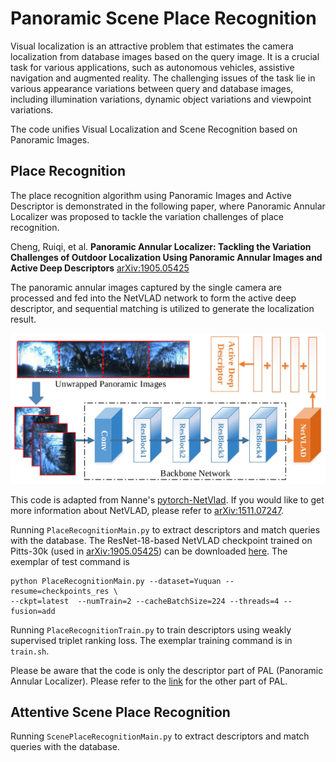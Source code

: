 # Panoramic Scene Place Recognition

Visual localization is an attractive problem that estimates the camera localization from database images based on the query image. It is a crucial task for various applications, such as autonomous vehicles, assistive navigation and augmented reality. The challenging issues of the task lie in various appearance variations between query and database images, including illumination variations, dynamic object variations and viewpoint variations.

The code unifies Visual Localization and Scene Recognition based on Panoramic Images.

## Place Recognition
The place recognition algorithm using Panoramic Images and Active Descriptor is demonstrated in the following paper, where Panoramic Annular Localizer was proposed to tackle the variation challenges of place recognition.

Cheng, Ruiqi, et al. **Panoramic Annular Localizer: Tackling the Variation Challenges of Outdoor Localization Using Panoramic Annular Images and Active Deep Descriptors** [arXiv:1905.05425](https://arxiv.org/abs/1905.05425) 

 The panoramic annular images captured by the single camera are processed and fed into the NetVLAD network to form the active deep descriptor, and sequential matching is utilized to generate the localization result.

![Place Recognition with Panoramic Images and Active Descriptors](PAL.jpg)

This code is adapted from Nanne's [pytorch-NetVlad](https://github.com/Nanne/pytorch-NetVlad). If you would like to get more information about NetVLAD, please refer to [arXiv:1511.07247](https://arxiv.org/abs/1511.07247).

Running `PlaceRecognitionMain.py` to extract descriptors and match queries with the database. The ResNet-18-based NetVLAD checkpoint trained on Pitts-30k (used in [arXiv:1905.05425](https://arxiv.org/abs/1905.05425)) can be downloaded [here](https://drive.google.com/open?id=1F6AZ6Z_5Qa5pxDX8T5hHWxMNRyxQ3O6I). The exemplar of test command is

```angular2
python PlaceRecognitionMain.py --dataset=Yuquan --resume=checkpoints_res \
--ckpt=latest  --numTrain=2 --cacheBatchSize=224 --threads=4 --fusion=add
```

Running `PlaceRecognitionTrain.py` to train descriptors using weakly supervised triplet ranking loss. The exemplar training command is in `train.sh`.

Please be aware that the code is only the descriptor part of PAL (Panoramic Annular Localizer). Please refer to the [link](https://github.com/chengricky/PAL) for the other part of PAL. 

## Attentive Scene Place Recognition
 
Running `ScenePlaceRecognitionMain.py` to extract descriptors and match queries with the database. 